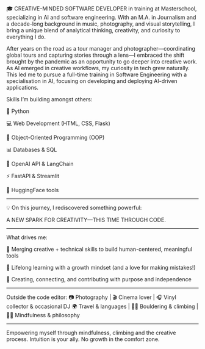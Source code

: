 🎓 CREATIVE-MINDED SOFTWARE DEVELOPER in training at Masterschool, specializing in AI and software engineering. With an M.A. in Journalism and a decade-long background in music, photography, and visual storytelling, I bring a unique blend of analytical thinking, creativity, and curiosity to everything I do.

After years on the road as a tour manager and photographer—coordinating global tours and capturing stories through a lens—I embraced the shift brought by the pandemic as an opportunity to go deeper into creative work. As AI emerged in creative workflows, my curiosity in tech grew naturally. This led me to pursue a full-time training in Software Engineering with a specialisation in AI, focusing on developing and deploying AI-driven applications.

Skills I’m building amongst others:

🐍 Python

💻 Web Development (HTML, CSS, Flask)

🧱 Object-Oriented Programming (OOP)

📊 Databases & SQL

🤖 OpenAI API & LangChain

⚡ FastAPI & Streamlit

🤖 HuggingFace tools

------------------------------------------------------

💡 On this journey, I rediscovered something powerful:

A NEW SPARK FOR CREATIVITY—THIS TIME THROUGH CODE.

------------------------------------------------------

What drives me:

🎯 Merging creative + technical skills to build human-centered, meaningful tools

🎯 Lifelong learning with a growth mindset (and a love for making mistakes!)

🎯 Creating, connecting, and contributing with purpose and independence

------------------------------------------------------

Outside the code editor:
📷 Photography | 🎬 Cinema lover | 🎧 Vinyl collector & occasional DJ
🌍 Travel & languages | 🧗‍♂️ Bouldering & climbing | 🧘‍♂️ Mindfulness & philosophy

------------------------------------------------------

Empowering myself through mindfulness, climbing and the creative process.
Intuition is your ally. No growth in the comfort zone.
